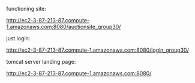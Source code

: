 functioning site:

http://ec2-3-87-213-87.compute-1.amazonaws.com:8080/auctionsite_group30/


just login: 

http://ec2-3-87-213-87.compute-1.amazonaws.com:8080/login_group30/


tomcat server landing page:

http://ec2-3-87-213-87.compute-1.amazonaws.com:8080/
